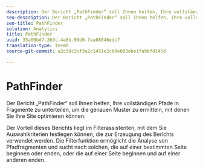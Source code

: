 ```yaml
---
description: Der Bericht „PathFinder“ soll Ihnen helfen, Ihre vollständigen Pfade in Fragmente zu unterteilen, um die genauen Muster zu ermitteln, mit denen Sie Ihre Site optimieren können.
seo-description: Der Bericht „PathFinder“ soll Ihnen helfen, Ihre vollständigen Pfade in Fragmente zu unterteilen, um die genauen Muster zu ermitteln, mit denen Sie Ihre Site optimieren können.
seo-title: PathFinder
solution: Analytics
title: PathFinder
uuid: 35a00bd7-263c-4a8b-99d0-fea08046edc7
translation-type: tm+mt
source-git-commit: a2c38c2cf3a2c1451e2c60e003ebe1fa9bfd145d

---
```



# PathFinder

Der Bericht „PathFinder“ soll Ihnen helfen, Ihre vollständigen Pfade in Fragmente zu unterteilen, um die genauen Muster zu ermitteln, mit denen Sie Ihre Site optimieren können.

Der Vorteil dieses Berichts liegt im Filterassistenten, mit dem Sie Auswahlkriterien festlegen können, die zur Erzeugung des Berichts verwendet werden. Die Filterfunktion ermöglicht die Analyse von Pfadfragmenten und sucht nach solchen, die auf einer bestimmten Seite beginnen oder enden, oder die auf einer Seite beginnen und auf einer anderen enden.
